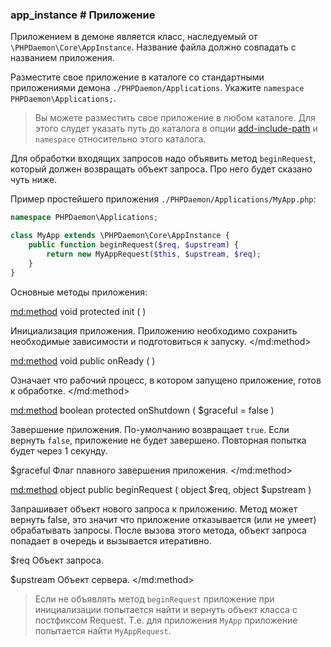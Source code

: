 ### app_instance # Приложение

Приложением в демоне является класс, наследуемый от `\PHPDaemon\Core\AppInstance`.
Название файла должно совпадать с названием приложения.

Разместите свое приложение в каталоге со стандартными приложениями демона `./PHPDaemon/Applications`. Укажите `namespace PHPDaemon\Applications;`.

> Вы можете разместить свое приложение в любом каталоге. Для этого слудет указать путь до каталога в опции [add-include-path](#config/variables/pathes) и `namespace` относительно этого каталога.

Для обработки входящих запросов надо объявить метод `beginRequest`, который должен возвращать объект запроса. Про него будет сказано чуть ниже.

Пример простейшего приложения `./PHPDaemon/Applications/MyApp.php`:

```php
namespace PHPDaemon\Applications;

class MyApp extends \PHPDaemon\Core\AppInstance {
	public function beginRequest($req, $upstream) {
		return new MyAppRequest($this, $upstream, $req);
	}
}
```

Основные методы приложения:

<md:method>
void protected init ( )

Инициализация приложения. Приложению необходимо сохранить необходимые зависимости и подготовиться к запуску.
</md:method>

<md:method>
void public onReady ( )

Означает что рабочий процесс, в котором запущено приложение, готов к обработке.
</md:method>

<md:method>
boolean protected onShutdown ( $graceful = false )

Завершение приложения. По-умолчанию возвращает `true`. Если вернуть `false`, приложение не будет завершено. Повторная попытка будет через 1 секунду.

$graceful
Флаг плавного завершения приложения.
</md:method>

<md:method>
object public beginRequest ( object $req, object $upstream )

Запрашивает объект нового запроса к приложению. Метод может вернуть false, это значит что приложение отказывается (или не умеет) обрабатывать запросы. После вызова этого метода, объект запроса попадает в очередь и вызывается итеративно.

$req
Объект запроса.

$upstream
Объект сервера.
</md:method>

> Если не объявлять метод `beginRequest` приложение при инициализации попытается найти и вернуть объект класса c постфиксом Request. Т.е. для приложения `MyApp` приложение попытается найти `MyAppRequest`.
